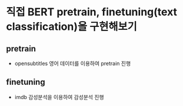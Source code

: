 # 직접 BERT pretrain, finetuning(text classification)을 구현해보기

## pretrain
- opensubtitles 영어 데이터를 이용하여 pretrain 진행

## finetuning
- imdb 감성분석을 이용하여 감성분석 진행